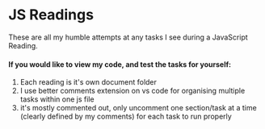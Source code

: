 # JS Readings
These are all my humble attempts at any tasks I see during a JavaScript Reading.
#### If you would like to view my code, and test the tasks for yourself: 
1. Each reading is it's own document folder
2. I use better comments extension on vs code for organising multiple tasks within one js file
3. it's mostly commented out, only uncomment one section/task at a time (clearly defined by my comments) for each task to run properly

